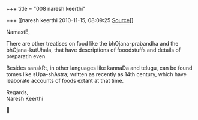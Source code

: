 +++
title = "008 naresh keerthi"

+++
[[naresh keerthi	2010-11-15, 08:09:25 [Source](https://groups.google.com/g/samskrita/c/rnDwKLTVuTM)]]



NamastE,  
  
There are other treatises on food like the bhOjana-prabandha and the bhOjana-kutUhala, that have descriptions of fooodstuffs and details of preparatin even.  
  
Besides sanskRt, in other languages like kannaDa and telugu, can be found tomes like sUpa-shAstra; written as recently as 14th century, which have leaborate accounts of foods extant at that time.  
  
Regards,  
Naresh Keerthi



